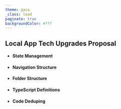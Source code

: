 ```yaml
---
theme: gaia
_class: lead
paginate: true
backgroundColor: #fff
---
```


## Local App Tech Upgrades Proposal

- #### State Management
- #### Navigation Structure
- #### Folder Structure
- #### TypeScript Definitions
- #### Code Deduping
